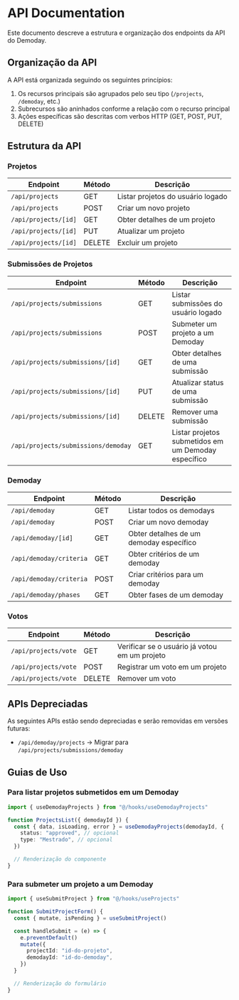 # API Documentation

Este documento descreve a estrutura e organização dos endpoints da API do Demoday.

## Organização da API

A API está organizada seguindo os seguintes princípios:

1. Os recursos principais são agrupados pelo seu tipo (`/projects`, `/demoday`, etc.)
2. Subrecursos são aninhados conforme a relação com o recurso principal
3. Ações específicas são descritas com verbos HTTP (GET, POST, PUT, DELETE)

## Estrutura da API

### Projetos

| Endpoint             | Método | Descrição                         |
| -------------------- | ------ | --------------------------------- |
| `/api/projects`      | GET    | Listar projetos do usuário logado |
| `/api/projects`      | POST   | Criar um novo projeto             |
| `/api/projects/[id]` | GET    | Obter detalhes de um projeto      |
| `/api/projects/[id]` | PUT    | Atualizar um projeto              |
| `/api/projects/[id]` | DELETE | Excluir um projeto                |

### Submissões de Projetos

| Endpoint                            | Método | Descrição                                           |
| ----------------------------------- | ------ | --------------------------------------------------- |
| `/api/projects/submissions`         | GET    | Listar submissões do usuário logado                 |
| `/api/projects/submissions`         | POST   | Submeter um projeto a um Demoday                    |
| `/api/projects/submissions/[id]`    | GET    | Obter detalhes de uma submissão                     |
| `/api/projects/submissions/[id]`    | PUT    | Atualizar status de uma submissão                   |
| `/api/projects/submissions/[id]`    | DELETE | Remover uma submissão                               |
| `/api/projects/submissions/demoday` | GET    | Listar projetos submetidos em um Demoday específico |

### Demoday

| Endpoint                | Método | Descrição                               |
| ----------------------- | ------ | --------------------------------------- |
| `/api/demoday`          | GET    | Listar todos os demodays                |
| `/api/demoday`          | POST   | Criar um novo demoday                   |
| `/api/demoday/[id]`     | GET    | Obter detalhes de um demoday específico |
| `/api/demoday/criteria` | GET    | Obter critérios de um demoday           |
| `/api/demoday/criteria` | POST   | Criar critérios para um demoday         |
| `/api/demoday/phases`   | GET    | Obter fases de um demoday               |

### Votos

| Endpoint             | Método | Descrição                                     |
| -------------------- | ------ | --------------------------------------------- |
| `/api/projects/vote` | GET    | Verificar se o usuário já votou em um projeto |
| `/api/projects/vote` | POST   | Registrar um voto em um projeto               |
| `/api/projects/vote` | DELETE | Remover um voto                               |

## APIs Depreciadas

As seguintes APIs estão sendo depreciadas e serão removidas em versões futuras:

- `/api/demoday/projects` → Migrar para `/api/projects/submissions/demoday`

## Guias de Uso

### Para listar projetos submetidos em um Demoday

```typescript
import { useDemodayProjects } from "@/hooks/useDemodayProjects"

function ProjectsList({ demodayId }) {
  const { data, isLoading, error } = useDemodayProjects(demodayId, {
    status: "approved", // opcional
    type: "Mestrado", // opcional
  })

  // Renderização do componente
}
```

### Para submeter um projeto a um Demoday

```typescript
import { useSubmitProject } from "@/hooks/useProjects"

function SubmitProjectForm() {
  const { mutate, isPending } = useSubmitProject()

  const handleSubmit = (e) => {
    e.preventDefault()
    mutate({
      projectId: "id-do-projeto",
      demodayId: "id-do-demoday",
    })
  }

  // Renderização do formulário
}
```

